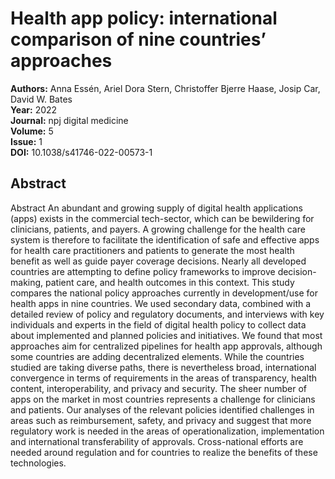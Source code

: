 # Health app policy: international comparison of nine countries’ approaches

**Authors:** Anna Essén, Ariel Dora Stern, Christoffer Bjerre Haase, Josip Car, David W. Bates  
**Year:** 2022  
**Journal:** npj digital medicine  
**Volume:** 5  
**Issue:** 1  
**DOI:** 10.1038/s41746-022-00573-1  

## Abstract
Abstract An abundant and growing supply of digital health applications (apps) exists in the commercial tech-sector, which can be bewildering for clinicians, patients, and payers. A growing challenge for the health care system is therefore to facilitate the identification of safe and effective apps for health care practitioners and patients to generate the most health benefit as well as guide payer coverage decisions. Nearly all developed countries are attempting to define policy frameworks to improve decision-making, patient care, and health outcomes in this context. This study compares the national policy approaches currently in development/use for health apps in nine countries. We used secondary data, combined with a detailed review of policy and regulatory documents, and interviews with key individuals and experts in the field of digital health policy to collect data about implemented and planned policies and initiatives. We found that most approaches aim for centralized pipelines for health app approvals, although some countries are adding decentralized elements. While the countries studied are taking diverse paths, there is nevertheless broad, international convergence in terms of requirements in the areas of transparency, health content, interoperability, and privacy and security. The sheer number of apps on the market in most countries represents a challenge for clinicians and patients. Our analyses of the relevant policies identified challenges in areas such as reimbursement, safety, and privacy and suggest that more regulatory work is needed in the areas of operationalization, implementation and international transferability of approvals. Cross-national efforts are needed around regulation and for countries to realize the benefits of these technologies.

